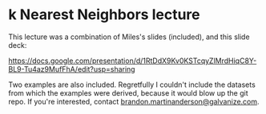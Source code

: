 # k Nearest Neighbors lecture

This lecture was a combination of Miles's slides (included), and this slide deck:

https://docs.google.com/presentation/d/1RtDdX9Kv0KSTcqyZlMrdHiqC8Y-BL9-Tu4az9MufFhA/edit?usp=sharing

Two examples are also included. Regretfully I couldn't include the datasets from which the examples were derived, because it would blow up the git repo. If you're interested, contact brandon.martinanderson@galvanize.com.